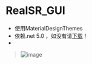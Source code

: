 # RealSR_GUI
- 使用MaterialDesignThemes
- 依赖.net 5.0 ，如没有请[下载](https://dotnet.microsoft.com/zh-cn/download/dotnet/thank-you/sdk-5.0.408-windows-x86-binaries)！
- 
> ![image](https://user-images.githubusercontent.com/59269350/184688619-c5bb3596-ae6a-433c-88e2-ee5e4b4a0966.png)
